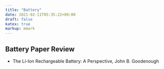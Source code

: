 ```yaml
---
title: "Battery"
date: 2021-02-11T05:35:22+09:00
draft: false
katex: true
markup: mmark
---
```

## Battery Paper Review

- The Li-Ion Rechargeable Battery: A Perspective, John B. Goodenough
